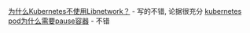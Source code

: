 [为什么Kubernetes不使用Libnetwork？](http://dockone.io/article/973)
    - 写的不错, 论据很充分
[kubernetes pod为什么需要pause容器](https://blog.csdn.net/lywzgzl/article/details/100625594)
    - 不错
